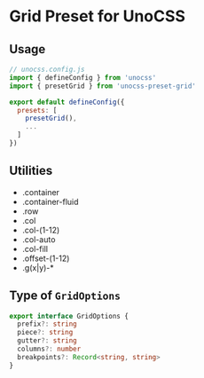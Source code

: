 # Grid Preset for UnoCSS

## Usage

```js
// unocss.config.js
import { defineConfig } from 'unocss'
import { presetGrid } from 'unocss-preset-grid'

export default defineConfig({
  presets: [
    presetGrid(),
    ...
  ]
})
```

## Utilities

* .container
* .container-fluid
* .row
* .col
* .col-(1-12)
* .col-auto
* .col-fill
* .offset-(1-12)
* .g(x|y)-*

## Type of `GridOptions`

```ts
export interface GridOptions {
  prefix?: string
  piece?: string
  gutter?: string
  columns?: number
  breakpoints?: Record<string, string>
}
```
